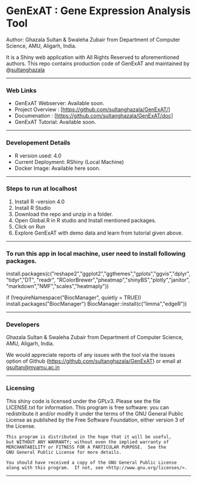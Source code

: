 # GenExAT : Gene Expression Analysis Tool

Author: Ghazala Sultan & Swaleha Zubair from Department of Computer Science, AMU, Aligarh, India.

It is a Shiny web application with All Rights Reserved to aforementioned authors.
This repo contains production code of GenExAT and maintained by @[sultanghazala](https://github.com/sultanghazala)

---
### Web Links

- GenExAT Webserver:  Available soon.
- Project Overview : [https://github.com/sultanghazala/GenExAT/]
- Documenation : [https://github.com/sultanghazala/GenExAT/doc]
- GenExAT Tutorial: Available soon.

---
### Developement Details

- R version used: 4.0
- Current Deployment: RShiny (Local Machine)
- Docker Image: Available here soon.

---
### Steps to run at localhost

1. Install R -version 4.0
2. Install R Studio
3. Download the repo and unzip in a folder.
4. Open Global.R in R studio and Install mentioned packages.
5. Click on Run 
6. Explore GenExAT with demo data and learn from tutorial given above.

---
### To run this app in local machine, user need to install following packages.
install.packages(c("reshape2","ggplot2","ggthemes","gplots","ggvis","dplyr","tidyr","DT", "readr",
                   "RColorBrewer","pheatmap","shinyBS","plotly","janitor",
                   "markdown","NMF","scales","heatmaply"))

if (!requireNamespace("BiocManager", quietly = TRUE))
  install.packages("BiocManager")
BiocManager::install(c("limma","edgeR"))

---
### Developers
Ghazala Sultan & Swaleha Zubair from Department of Computer Science, AMU, Aligarh, India.

We would appreciate reports of any issues with the tool via the issues option of 
Github (https://github.com/sultanghazala/GenExAT) or email at gsultan@myamu.ac.in

---
### Licensing
This shiny code is licensed under the GPLv3. Please see the file LICENSE.txt for information.
 This program is free software: you can redistribute it and/or modify it under the terms of the GNU General Public License as published by
 the Free Software Foundation, either version 3 of the License.

    This program is distributed in the hope that it will be useful,
    but WITHOUT ANY WARRANTY; without even the implied warranty of
    MERCHANTABILITY or FITNESS FOR A PARTICULAR PURPOSE.  See the
    GNU General Public License for more details.

    You should have received a copy of the GNU General Public License
    along with this program.  If not, see <http://www.gnu.org/licenses/>.
---    
